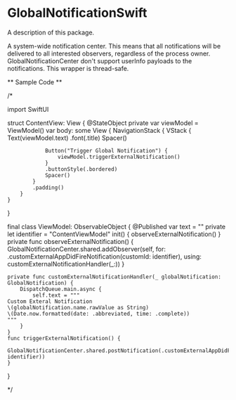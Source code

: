 # GlobalNotificationSwift

A description of this package.

A system-wide notification center. This means that all notifications will be delivered to all interested observers, regardless of the process owner. GlobalNotificationCenter don't support userInfo payloads to the notifications. This wrapper is thread-safe.



** Sample Code **


/*

import SwiftUI

struct ContentView: View {
    @StateObject private var viewModel = ViewModel()
    var body: some View {
        NavigationStack {
            VStack {
                Text(viewModel.text)
                    .font(.title)
                Spacer()

                Button("Trigger Global Notification") {
                    viewModel.triggerExternalNotification()
                }
                .buttonStyle(.bordered)
                Spacer()
            }
            .padding()
        }
    }
}


final class ViewModel: ObservableObject {
    @Published var text = ""
    private let identifier = "ContentViewModel"
    init() {
        observeExternalNotification()
    }
    private func observeExternalNotification() {
        GlobalNotificationCenter.shared.addObserver(self, for: .customExternalAppDidFireNotification(customId: identifier), using: customExternalNotificationHandler(_:))
    }

    private func customExternalNotificationHandler(_ globalNotification: GlobalNotification) {
        DispatchQueue.main.async {
            self.text = """
    Custom Exteral Notification
    \(globalNotification.name.rawValue as String)
    \(Date.now.formatted(date: .abbreviated, time: .complete))
    """
        }
    }
    func triggerExternalNotification() {
        GlobalNotificationCenter.shared.postNotification(.customExternalAppDidFireNotification(customId: identifier))
    }
}

*/
